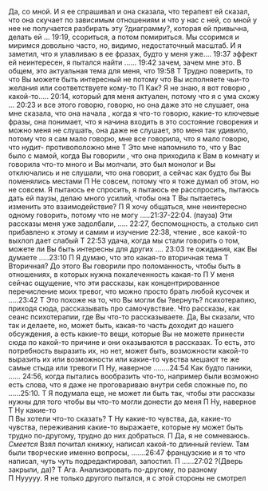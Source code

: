 Да, со мной. И я ее спрашивал и она сказала, что терапевт ей сказал, что она скучает по
зависимым отношениям и что у нас с ней, со мной у нее не получается разбирать эту
?диаграмму?, которая ей привычна, делать ей … 19:19, ссориться, а потом помириться. Мы
ссоримся и миримся довольно часто, но, видимо, недостаточный масштаб. И я заметил, что я
улавливаю в ее фразах, будто у меня уже…. 19:37 эффект ей неинтересен, я пытался найти
…… 19:42 зачем, зачем мне это. В общем, это актуальная тема для меня, что 19:58
Т
Трудно поверить, то что Вы можете быть интересный не потому что Вы исполняете чьи-то
желания или соответствуете кому-то
П
Как? Я не знаю, я вот говорю , какой-то….. 20:14, который для меня актуален, потому что я с
ума схожу … 20:23 и все этого говорю, говорю, но она даже это не слушает, она мне сказала,
что она начала , когда я что-то говорю, какие-то ключевые фразы, она понимает, что я начина
входить в это состояние говорения и можно меня не слушать, она даже не слушает, это меня
так удивило, потому что я сам мало говорю, мне все говорила, что я мало говорю, что нудит-
противоположно мне
Т
Это мне напомнило то, что у Вас было с мамой, когда Вы говорили , что она приходила к Вам
в комнату и говорила что-то много и Вы молчали, это был монолог и Вы отключались и не
слушали, что она говорит, а сейчас как будто бы Вы поменялись местами
П
Не совсем, потому что я тоже думал об этом, но не совсем. Я пытаюсь ее спросить, я
пытаюсь ее расспросить, пытаюсь дать ей паузы, делаю много усилий, чтобы она
Т
Вы пытаетесь изменить это взаимодействие?
П
Я хочу общаться, мне неинтересно одному говорить, потому что не могу …..21:37-22:04.
(пауза) Эти рассказы меня уже задолбали, ….. 22:27, беспомощность, а столько сил
прибавлено к этому и самим и изучение 22:38, чтение , все какой-то выхлоп дает слабый
Т
22:53 удача, когда мы стали говорить о том, можете ли Вы быть интересны для других ….
23:03 те ожидания, как Вы думаете …..23:10
П
Я думаю, что это какая-то вторичная тема
Т
Вторичная? До этого Вы говорили про поломанность, чтобы быть в отношениях, в которых
нужна покалеченность какая-то
П
У меня сейчас ощущение, что эти рассказы, как концентрированное перечисление моих
тревог, что можно просто брать любой кусочек и …..23:42
Т
Это похоже на то, что Вы могли бы ?вернуть? психотерапию, приходя сюда, рассказывать про
самочувствие. Что рассказы, как сеанс психотерапии, где Вы что-то рассказываете. Да, Вы
сказали, что так и делаете, но, может быть, какая-то часть доходит до нашего обсуждения, а
есть какие-то вещи, которые Вы не можете принести сюда по какой-то причине и они
оказываются в рассказах. То есть, это потребность выразить их, но нет, может быть,
возможности какой-то выразить их или возможности или какие-то чувства мешают те же
самые стыда или тревоги
П
Ну, наверное ……..24:54
Как будто паники,
...... 24:56, когда пытались вообразить что-то,  например были возможно есть слова, что я даже не проговариваю внутри себя сложные по, по ......25:10. 
Т
Я подумала еще, не может ли быть так, чтобы эти рассказы нужны для того чтобы вы что-то могли донести до меня
П
Ну, наверное
Т
Ну какие-то  
П
Вы хотели что-то сказать?
Т
Ну какие-то чувства, да, какие-то чувства, переживания какие-то выражаете, которые ну может быть трудно по-другому, трудно до них добраться.
П
Да, я не сомневаюсь. *Смеется* Взял почитал книжку, написал какой-то длинный review.  Там были творческие именно вопросы, .......26:47 французские и я то что написал, чуть чуть подредактировал, запостил. 
П
......27:02 ?(Дверь закрыли, да)?
Т
Ага. Анализировать по-другому, по разному  
П
Нууууу. Я не только другого пытался, я с этой стороны не смотрел